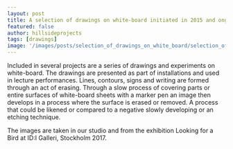 ```yaml
---
layout: post
title: A selection of drawings on white-board initiated in 2015 and ongoing
featured: false
author: hillsideprojects
tags: [drawings]
image: '/images/posts/selection_of_drawings_on_white_board/selection_of_drawings_on_white_board_02.jpg'
---
```


Included in several projects are a series of drawings and experiments on white-board. The drawings are presented as part of installations and used in lecture performances. Lines, contours, signs and writing are formed through an act of erasing. Through a slow process of covering parts or entire surfaces of white-board sheets with a marker pen an image then develops in a process where the surface is erased or removed. A process that could be likened or compared to a negative slowly developing or an etching technique.

The images are taken in our studio and from the exhibition Looking for a Bird at ID:I Galleri, Stockholm 2017.
